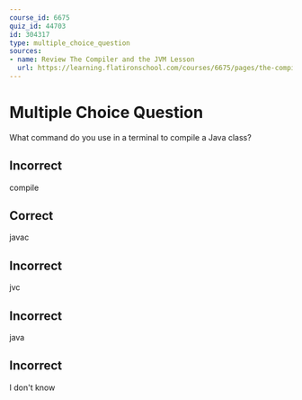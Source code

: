 ```yaml
---
course_id: 6675
quiz_id: 44703
id: 304317
type: multiple_choice_question
sources:
- name: Review The Compiler and the JVM Lesson
  url: https://learning.flatironschool.com/courses/6675/pages/the-compiler-and-the-jvm?module_item_id=533224
---
```


# Multiple Choice Question

What command do you use in a terminal to compile a Java class?

## Incorrect

compile

## Correct

javac

## Incorrect

jvc

## Incorrect

java

## Incorrect

I don't know
